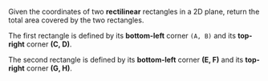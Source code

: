 Given the coordinates of two **rectilinear** rectangles in a 2D plane, return the total area covered by the two rectangles.

The first rectangle is defined by its **bottom-left** corner `(A, B)` and its **top-right** corner **(C, D)**.

The second rectangle is defined by its **bottom-left** corner **(E, F)** and its **top-right** corner **(G, H)**.